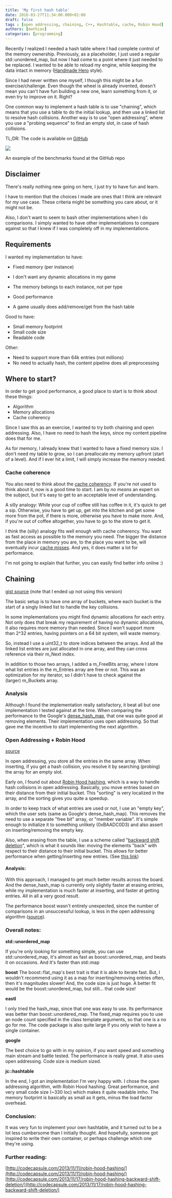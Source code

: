 ```yaml
---
title: 'My first hash table'
date: 2016-03-27T11:34:00.000+02:00
draft: false
tags : [open addressing, chaining, C++, Hashtable, cache, Robin Hood]
authors: [mathias]
categories: [programming]
---
```


Recently I realized I needed a hash table where I had complete control of the memory ownership.
Previously, as a placeholder, I just used a regular std::unordered_map, but now I had come to a point where it just needed to be replaced. I wanted to be able to reload my engine, while keeping the data intact in memory ([Handmade Hero](https://handmadehero.org/) style).

Since I had never written one myself, I though this might be a fun exercise/challenge.
Even though the wheel is already invented, doesn't mean you can't have fun building a new one, learn something from it, or even try to improve on it. Right?

One common way to implement a hash table is to use "chaining", which means that you use a table to do the initial lookup, and then use a linked list to resolve hash collisions. Another way is to use "open addressing", where you use a "probing sequence" to find an empty slot, in case of hash collisions.

TL;DR: The code is available on [GitHub](https://github.com/JCash/containers)

[![](https://3.bp.blogspot.com/-B-gUdDHeMPM/Vwi8AWJAS6I/AAAAAAAACQc/wr0rozoUkhk8W1IGXMjuoLHT8Avig5vvw/s400/timings_get_random.png)](https://3.bp.blogspot.com/-B-gUdDHeMPM/Vwi8AWJAS6I/AAAAAAAACQc/wr0rozoUkhk8W1IGXMjuoLHT8Avig5vvw/s1600/timings_get_random.png)

An example of the benchmarks found at the GitHub repo

## Disclaimer

There's really nothing new going on here, I just try to have fun and learn.

I have to mention that the choices I made are ones that I think are relevant for _my_ use case. These criteria might be something you care about, or it might not be.

Also, I don't want to seem to bash other implementations when I do comparisons. I simply wanted to have other implementations to compare against so that I knew if I was completely off in my implementations.


## Requirements

I wanted my implementation to have:

*   Fixed memory (per instance)

*   I don't want any dynamic allocations in my game
*   The memory belongs to each instance, not per type

*   Good performance

*   A game usually does add/remove/get from the hash table

Good to have:

*   Small memory footprint
*   Small code size
*   Readable code

Other:

*   Need to support more than 64k entries (not millions)
*   No need to actually hash, the content pipeline does all preprocessing

## Where to start?

In order to get good performance, a good place to start is to think about these things:

*   Algorithm
*   Memory allocations
*   Cache coherency

Since I saw this as an exercise, I wanted to try both chaining and open addressing.
Also, I have no need to hash the keys, since my content pipeline does that for me.

As for memory, I already knew that I wanted to have a fixed memory size. I don't need my table to grow, so I can preallocate my memory upfront (start of a level). And if I ever hit a limit, I will simply increase the memory needed.

### Cache coherence

You also need to think about the [cache coherency](https://en.wikipedia.org/wiki/Cache_coherence). If you're not used to think about it, now is a good time to start. I am by _no means_ an expert on the subject, but it's easy to get to an acceptable level of understanding.

A silly analogy:
While your cup of coffee still has coffee in it, it's quick to get a sip. Otherwise, you have to get up, get into the kitchen and get some more from the pot, if there is more, otherwise you have to make more. And, if you're out of coffee altogether, you have to go to the store to get it.

I think the (silly) analogy fits well enough with cache coherency. You want as fast access as possible to the memory you need. The bigger the distance from the place in memory you are, to the place you want to be, will eventually incur [cache misses](https://en.wikipedia.org/wiki/CPU_cache). And yes, it does matter a lot for performance.

I'm not going to explain that further, you can easily find better info online :)


## Chaining

[gist source](https://gist.github.com/JCash/12ef294c59ad24797b1b) (note that I ended up not using this version)

The basic setup is to have one array of buckets, where each bucket is the start of a singly linked list to handle the key collisions.

In some implementations you might find dynamic allocations for each entry. Not only does that break my requirement of having no dynamic allocations, it also requires more memory than needed. Since I won't support more than 2^32 entries, having pointers on a 64 bit system, will waste memory.

So, instead I use a uint32_t to store indices between the arrays. And all the linked list entries are just allocated in one array, and they can cross reference via their m_Next index.

In addition to those two arrays, I added a m_FreeBits array, where I store what list entries in the m_Entries array are free or not. This was an optimization for my iterator, so I didn't have to check against the (larger) m_Buckets array.

### Analysis

Although I found the implementation really satisfactory, it beat all but one implementation I tested against at the time. When comparing the performance to the Google's [dense\_hash\_map](https://github.com/sparsehash/sparsehash), that one was quite good at removing elements. Their implementation uses open addressing. So that gave me the incentive to start implementing the next algorithm.



### Open Addressing + Robin Hood

[source](https://github.com/JCash/containers/blob/master/src/hashtable.h)

In open addressing, you store all the entries in the same array. When inserting, if you get a hash collision, you resolve it by searching (probing) the array for an empty slot.



Early on, I found out about [Robin Hood hashing](http://codecapsule.com/2013/11/11/robin-hood-hashing/), which is a way to handle hash collisions in open addressing. Basically, you move entries based on their distance from their initial bucket. This "sorting" is very localized in the array, and the sorting gives you quite a speedup.



In order to keep track of what entries are used or not, I use an "empty key", which the user sets (same as Google's dense\_hash\_map). This removes the need to use a separate "free bit" array, or "member variable". It's simple enough to initialize it to something unlikely (0xBAADC0D3) and also assert on inserting/removing the empty key.

Also, when erasing from the table, I use a scheme called "[backward shift deletion](http://codecapsule.com/2013/11/17/robin-hood-hashing-backward-shift-deletion/)", which is what it sounds like: moving the elements "back" with respect to their distance to their initial bucket. This allows for better performance when getting/inserting new entries. (See [this link](http://codecapsule.com/2013/11/17/robin-hood-hashing-backward-shift-deletion/))

#### Analysis:

With this approach, I managed to get much better results across the board. And the dense\_hash\_map is currently only slightly faster at erasing entries, while my implementation is much faster at inserting, and faster at getting entries. All in all a very good result.



The performance boost wasn't entirely unexpected, since the number of comparisons in an unsuccessful lookup, is less in the open addressing algorithm ([source](https://en.wikipedia.org/wiki/Hash_table#Performance_analysis)).

### Overall notes:

**std::unordered_map**

If you're only looking for something simple, you can use std::unordered\_map, it's almost as fast as boost::unordered\_map, and beats it on occasions. And it's faster than std::map


**boost**
The boost::flat_map's best trait is that it is able to iterate fast. But, I wouldn't recommend using it as a map for inserting/removing entries often, then it's magnitudes slower! And, the code size is just huge.
A better fit would be the boost::unordered_map, but still... that code size!



**eastl**

I only tried the hash\_map, since that one was easy to use. Its performance was better than boost::unordered\_map. The fixed_map requires you to use an node count specified in the class template arguments, so that one is a no go for me. The code package is also quite large if you only wish to have a single container.



**google**

The best choice to go with in my opinion, if you want speed and something main stream and battle tested. The performance is really great. It also uses open addressing. Code size is medium sized.



**jc::hashtable**

In the end, I got an implementation I'm very happy with. I chose the open addressing algorithm, with Robin Hood hashing. Great performance, and very small code size (~330 loc) which makes it quite readable imho. The memory footprint is basically as small as it gets, minus the load factor overhead.

### Conclusion:

It was very fun to implement your own hashtable, and it turned out to be a lot less cumbersome than I initially thought. And hopefully, someone got inspired to write their own container, or perhaps challenge which one they're using.

### Further reading:

[http://codecapsule.com/2013/11/11/robin-hood-hashing/](http://codecapsule.com/2013/11/11/robin-hood-hashing/)
[http://codecapsule.com/2013/11/17/robin-hood-hashing-backward-shift-deletion/](http://codecapsule.com/2013/11/17/robin-hood-hashing-backward-shift-deletion/)